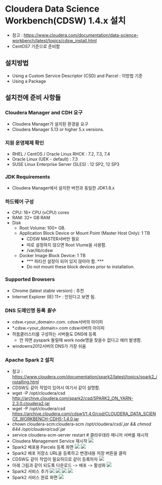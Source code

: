# Cloudera Data Science Workbench(CDSW) 1.4.x 설치


- 참고 : https://www.cloudera.com/documentation/data-science-workbench/latest/topics/cdsw_install.html
- CentOS7 기준으로 준비함

## 설치방법
  - Using a Custom Service Descriptor (CSD) and Parcel : 이방법 기준
  - Using a Package 
  
## 설치전에 준비 사항들

### Cloudera Manager and CDH 요구
 - Cloudera Manager가 설치된 환경을 요구 
 - Cloudera Manager 5.13 or higher 5.x versions.


### 지원 운영체제 확인
 - RHEL / CentOS / Oracle Linux RHCK : 7.2, 7.3, 7.4
 - Oracle Linux (UEK - default) : 7.3
 - SUSE Linux Enterprise Server (SLES) : 12 SP2, 12 SP3
 
### JDK Requirements
 - Cloudera Manager에서 설치한 버전과 동일한 JDK1.8.x
 
### 하드웨어 구성
 - CPU: 16+ CPU (vCPU) cores
 - RAM: 32+ GB RAM
 - Disk
     - Root Volume: 100+ GB.
     - Application Block Device or Mount Point (Master Host Only): 1 TB
         - CDSW MASTER서버만 필요
         - 따로 설정하지 않으면  Root Vlume을 사용함.    
         - /var/lib/cdsw     
     - Docker Image Block Device: 1 TB
         - *** 파티션 설정이 되어 있지 않아야 함. ***
         - Do not mount these block devices prior to installation.     
         
### Supported Browsers
  - Chrome (latest stable version) : 추천
  - Internet Explorer (IE) 11+ : 안된다고 보면 됨.
  
### DNS 도메인명 등록  ***필수***
  - cdsw.<your_domain>.com.    cdsw서버의 아이피 
  - *.cdsw.<your_domain>.com  cdsw서버의 아이피
  - 하둡클러스터를 구성하는 서버들도 DNS에 등록
      - 안 하면 pyspark 돌릴때 work node명을 찾을수 없다고 에러 발생함.
  - windowns2012서버의 DNS가 가장 쉬움 
  
### Apache Spark 2 설치
  - 참고 : https://www.cloudera.com/documentation/spark2/latest/topics/spark2_installing.html
  - CDSW도 같이 작업이 있어서 여기서 같이 설명함.
  - wget -P  /opt/cloudera/csd   http://archive.cloudera.com/spark2/csd/SPARK2_ON_YARN-2.3.0.cloudera2.jar
  - wget -P  /opt/cloudera/csd   https://archive.cloudera.com/cdsw1/1.4.0/csd/CLOUDERA_DATA_SCIENCE_WORKBENCH-CDH5-1.4.0.jar
  - chown cloudera-scm:cloudera-scm  /opt/cloudera/csd/*.jar && chmod 644 /opt/cloudera/csd/*.jar 
  - service cloudera-scm-server restart  # 클라우데라 매니저 서버를 재시작
  - Cloudera Management Service 재시작
  ![](01.jpg)
  - Spark2 배포용 Parcels 등록 화면
  ![](02.jpg)
  ![](03.jpg)
  - Spark2 배포 저장소 URL을 등록하고 변경내용 저장 버튼을 클릭
  - CDSW도 같이 작업이 필요하므로 같이 등록하자
  ![](04.jpg)
  - 아래 그림과 같이 되도록 다운로드 -> 배포 -> 활성화 
  ![](05.jpg)
  - Spark2 서비스 추가
  ![](06.jpg)
  ![](07.jpg)
  ![](08.jpg)
  ![](09.jpg)
  - Spark2 서비스 완료 화면
  ![](10.jpg)
   


